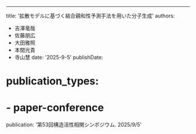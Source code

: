---
title: '拡散モデルに基づく結合親和性予測手法を用いた分子生成'
authors:
- 吉澤竜哉
- 佐藤朋広
- 大田雅照
- 本間光貴
- 寺山慧
date: '2025-9-5'
publishDate:
# publication_types:
# - paper-conference
publication: '第53回構造活性相関シンポジウム. 2025/9/5'
